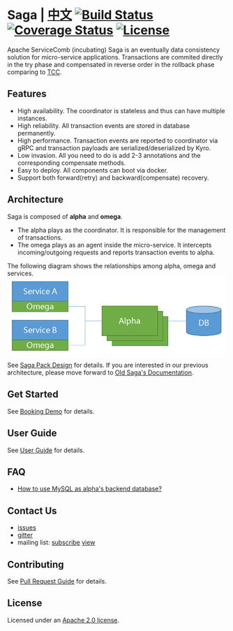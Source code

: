 # Saga | [中文](README_ZH.md) [![Build Status](https://travis-ci.org/apache/incubator-servicecomb-saga.svg?branch=master)](https://travis-ci.org/apache/incubator-servicecomb-saga?branch=master) [![Coverage Status](https://coveralls.io/repos/github/apache/incubator-servicecomb-saga/badge.svg?branch=master)](https://coveralls.io/github/apache/incubator-servicecomb-saga?branch=master) [![License](https://img.shields.io/badge/license-Apache%202-4EB1BA.svg)](https://www.apache.org/licenses/LICENSE-2.0.html)
Apache ServiceComb (incubating) Saga is an eventually data consistency solution for micro-service applications. Transactions are commited directly in the try phase and compensated in reverse order in the rollback phase comparing to [TCC](http://design.inf.usi.ch/sites/default/files/biblio/rest-tcc.pdf). 

## Features
* High availability. The coordinator is stateless and thus can have multiple instances.
* High reliability. All transaction events are stored in database permanently.
* High performance. Transaction events are reported to coordinator via gRPC and transaction payloads are serialized/deserialized by Kyro.
* Low invasion. All you need to do is add 2-3 annotations and the corresponding compensate methods.
* Easy to deploy. All components can boot via docker.
* Support both forward(retry) and backward(compensate) recovery.

## Architecture
Saga is composed of  **alpha** and **omega**.
* The alpha plays as the coordinator. It is responsible for the management of transactions.
* The omega plays as an agent inside the micro-service. It intercepts incoming/outgoing requests and reports transaction events to alpha.

The following diagram shows the relationships among alpha, omega and services.
![Saga Pack Architecture](docs/static_files/pack.png)

See [Saga Pack Design](docs/design.md) for details. If you are interested in our previous architecture, please move forward to [Old Saga's Documentation](docs/old_saga.md).

## Get Started
See [Booking Demo](saga-demo/pack-demo/README.md) for details.

## User Guide
See [User Guide](docs/user_guide.md) for details.

## FAQ
* [How to use MySQL as alpha's backend database?](docs/faq/en/how_to_use_mysql_as_alpha_backend_database.md)

## Contact Us
* [issues](https://issues.apache.org/jira/browse/SCB)
* [gitter](https://gitter.im/ServiceCombUsers/Lobby)
* mailing list: [subscribe](mailto:dev-subscribe@servicecomb.incubator.apache.org) [view](https://lists.apache.org/list.html?dev@servicecomb.apache.org)

## Contributing
See [Pull Request Guide](http://servicecomb.incubator.apache.org/developers/submit-codes/) for details.

## License
Licensed under an [Apache 2.0 license](https://github.com/apache/incubator-servicecomb-saga/blob/master/LICENSE).
